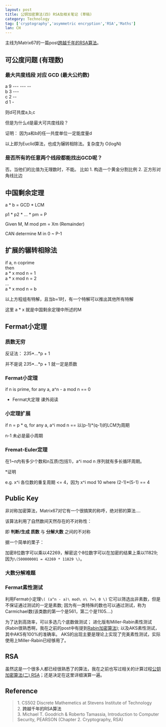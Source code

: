 ```yaml
---
layout: post
title: 公钥加密算法(四) RSA及相关笔记 (草稿)
category: Technology
tag: ['cryptography','asymmetric encryption','RSA','Maths']
lan: CH
---
```


主线为Matrix67的一篇post[跨越千年的RSA算法](http://www.matrix67.com/blog/archives/5100)。

<!--preview-->

## 可公度问题 (有理数)

### 最大共度线段 对应 GCD (最大公约数)

a 9 --- --- -- <br/>
b 3 --- <br/>
c 2 -- <br/>
d 1 - 

则d可共度a,b,c

但是为什么d是最大可共度线段？

证明：
因为a和b的任一共度单位一定能度量d

以上即为Euclid算法，也成为辗转相除法。复杂度为 O(logN)

### 是否所有的任意两个线段都能找出GCD呢？

否。当他们的比值为无理数时，不能。
比如 1. 构造一个黄金分割比例 2. 正方形对角线比边


## 中国剩余定理

a * b = GCD * LCM

p1 * p2 * ... * pm = P

Given M, M mod pm = Xm (Remainder)

CAN determine M in 0 ~ P-1

## 扩展的辗转相除法

if a, n coprime <br/>
then <br/>
a * x mod n = 1 <br/>
a * x mod n = 2 <br/>
... <br/>
a * x mod n = b

以上方程组有特解，且当b=1时，有一个特解可以推出其他所有特解

这里 a * x 就是中国剩余定理中所述的M

## Fermat小定理

### 质数无穷 

反证法： 2*3*5*...*p + 1

并不是说 2*3*5*...*p + 1 就一定是质数

### Fermat小定理

if n is prime, for any a, a^n - a mod n == 0

* Fermat大定理 课外阅读

### 小定理扩展

if n = p * q, for any a, a^i mod n == 以(p-1)*(q-1)的LCM为周期

n-1 未必是最小周期

### Fremat-Euler定理

在1~n内有多少个数和n互质(包括1)，a^i mod n 序列就有多长循环周期。

*证明

e.g. x^i 各位数的重复周期 <= 4，因为 x^i mod 10 where (2-1)*(5-1) == 4

## Public Key

非对称加密算法，Matrix67对它有一个很搞笑的称呼，绝对邪的算法....

该算法利用了自然数间天然存在的不对称性：

即 __判断/生成 质数__ 与 __分解大数__ 之间的不对称

据一个简单的栗子：

加密8位数字可以乘以42269，解密这个8位数字可以在加密的结果上乘以11829;
因为`\(500000001 = 42269 * 11829 \)`。

### 大数分解难题

### Fermat素性测试

利用Fermat小定理`\( (a^n - a)\ mod\ n\ ?=\ 0 \)`
它可以筛选出非素数，但是不保证通过测试的一定是素数;
因为有一类特殊的数也可以通过测试，称为Carmichael数(该类数的第一个是561，第二个是1105....)

为了达到高效率，可以多选几个底数做测试；
进化版有Miller-Rabin素性测试 (Rabin很熟悉啊，我在之前的post中有提到[Rabin加密算法](http://localhost:4000/way/public-key-three-rabin/));
以及AKS素性测试，其中AKS有100%的准确率。
AKS的出现主要是理论上实现了完美素性测试，实际使用上Miller-Rabin已经够用了。

## RSA

虽然这是一个很多人都已经很熟悉了的算法，我在之前也写过相关的计算过程[公钥加密算法(二) RSA](/way/public-key-two-rsa/)；还是决定在这里详细演算一遍。

## Reference

<blockquote>
1. CS502 Discrete Mathemetics at Stevens Institute of Technology </br>
2. <a herf='http://www.matrix67.com/blog/archives/5100'>跨越千年的RSA算法</a> </br>
3. Michael T. Goodrich & Roberto Tamassia, Introduction to Computer Security, PEARSON (Chapter 2. Cryptography, RSA) </br>
</blockquote>

